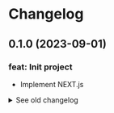 # Changelog

## 0.1.0 (2023-09-01)

### feat: Init project

- Implement NEXT.js

<details>
  <summary>See old changelog</summary>
<details>